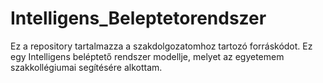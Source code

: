 # Intelligens_Beleptetorendszer

Ez a repository tartalmazza a szakdolgozatomhoz tartozó forráskódot. Ez egy Intelligens beléptető rendszer modellje, melyet az egyetemem szakkollégiumai segítésére alkottam.
